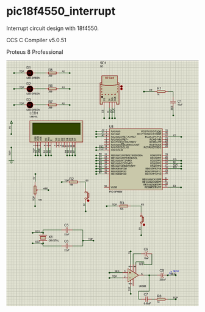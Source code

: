 # pic18f4550_interrupt
Interrupt circuit design with 18f4550.

CCS C Compiler v5.0.51

Proteus 8 Professional

![proteus](https://github.com/yeygt/pic18f4550_interrupt/blob/master/proteus.jpg)
